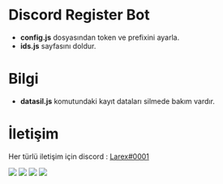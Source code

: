 # Discord Register Bot

- **config.js** dosyasından token ve prefixini ayarla.
- **ids.js** sayfasını doldur.

# Bilgi

- **datasil.js** komutundaki kayıt dataları silmede bakım vardır.

# İletişim

Her türlü iletişim için discord : [Larex#0001](https://discord.com/users/752910734748549161)


![](https://img.shields.io/github/stars/larexq/register) ![](https://img.shields.io/github/forks/larexq/register) ![](https://img.shields.io/github/v/tag/larexq/register) ![](https://img.shields.io/github/issues/larexq/register)
